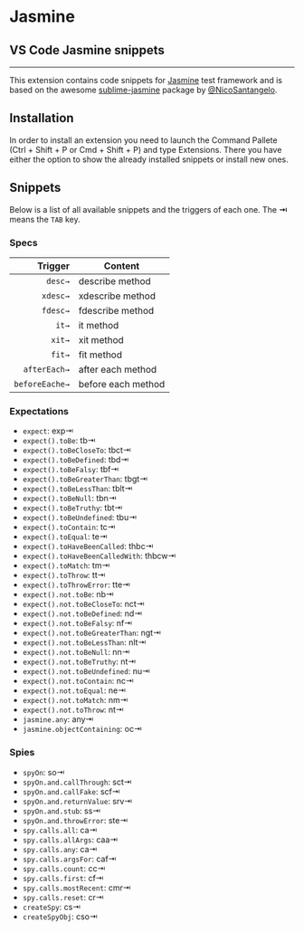 # Jasmine
## VS Code Jasmine snippets 
-------------------
This extension contains code snippets for [Jasmine][jasmine] test framework and is based on the awesome [sublime-jasmine][sublime-jusmine] package by [@NicoSantangelo][NicoSantangelo].

## Installation

In order to install an extension you need to launch the Command Pallete (Ctrl + Shift + P or Cmd + Shift + P) and type Extensions.
There you have either the option to show the already installed snippets or install new ones.

## Snippets

Below is a list of all available snippets and the triggers of each one. The **⇥** means the `TAB` key.

### Specs
| Trigger  | Content |
| -------: | ------- |
| `desc→`  | describe method |
| `xdesc→` | xdescribe method |
| `fdesc→` | fdescribe method |
| `it→`    | it method |
| `xit→`   | xit method |
| `fit→`   | fit method |
| `afterEach→`| after each method |
| `beforeEache→`| before each method |

### Expectations
- `expect`: exp⇥
- `expect().toBe`: tb⇥
- `expect().toBeCloseTo`: tbct⇥
- `expect().toBeDefined`: tbd⇥
- `expect().toBeFalsy`: tbf⇥
- `expect().toBeGreaterThan`: tbgt⇥
- `expect().toBeLessThan`: tblt⇥
- `expect().toBeNull`: tbn⇥
- `expect().toBeTruthy`: tbt⇥
- `expect().toBeUndefined`: tbu⇥
- `expect().toContain`: tc⇥
- `expect().toEqual`: te⇥
- `expect().toHaveBeenCalled`: thbc⇥
- `expect().toHaveBeenCalledWith`: thbcw⇥
- `expect().toMatch`: tm⇥
- `expect().toThrow`: tt⇥
- `expect().toThrowError`: tte⇥
- `expect().not.toBe`: nb⇥
- `expect().not.toBeCloseTo`: nct⇥
- `expect().not.toBeDefined`: nd⇥
- `expect().not.toBeFalsy`: nf⇥
- `expect().not.toBeGreaterThan`: ngt⇥
- `expect().not.toBeLessThan`: nlt⇥
- `expect().not.toBeNull`: nn⇥
- `expect().not.toBeTruthy`: nt⇥
- `expect().not.toBeUndefined`: nu⇥
- `expect().not.toContain`: nc⇥
- `expect().not.toEqual`: ne⇥
- `expect().not.toMatch`: nm⇥
- `expect().not.toThrow`: nt⇥
- `jasmine.any`: any⇥
- `jasmine.objectContaining`: oc⇥

### Spies
- `spyOn`: so⇥
- `spyOn.and.callThrough`: sct⇥
- `spyOn.and.callFake`: scf⇥
- `spyOn.and.returnValue`: srv⇥
- `spyOn.and.stub`: ss⇥
- `spyOn.and.throwError`: ste⇥
- `spy.calls.all`: ca⇥
- `spy.calls.allArgs`: caa⇥
- `spy.calls.any`: ca⇥
- `spy.calls.argsFor`: caf⇥
- `spy.calls.count`: cc⇥
- `spy.calls.first`: cf⇥
- `spy.calls.mostRecent`: cmr⇥
- `spy.calls.reset`: cr⇥
- `createSpy`: cs⇥
- `createSpyObj`: cso⇥

[jasmine]: http://jasmine.github.io
[sublime-jusmine]: https://github.com/NicoSantangelo/sublime-jasmine
[NicoSantangelo]: https://github.com/NicoSantangelo